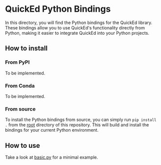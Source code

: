# QuickEd Python Bindings

In this directory, you will find the Python bindings for the QuickEd library. These bindings allow you to use QuickEd's functionality directly from Python, making it easier to integrate QuickEd into your Python projects.

## How to install

### From PyPI

To be implemented.

### From Conda

To be implemented.

### From source

To install the Python bindings from source, you can simply run `pip install .` from the [root](../..) directory of this repository. This will build and install the bindings for your current Python environment.

## How to use

Take a look at [basic.py](../../examples/bindings/basic.py) for a minimal example.
